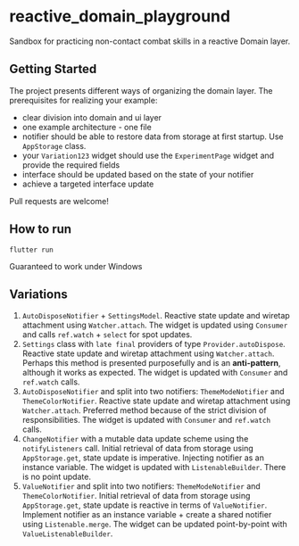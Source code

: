 # reactive_domain_playground

Sandbox for practicing non-contact combat skills in a reactive Domain layer.

## Getting Started

The project presents different ways of organizing the domain layer. The prerequisites for realizing your example:
- clear division into domain and ui layer
- one example architecture - one file
- notifier should be able to restore data from storage at first startup. Use `AppStorage` class.
- your `Variation123` widget should use the `ExperimentPage` widget and provide the required fields
- interface should be updated based on the state of your notifier
- achieve a targeted interface update

Pull requests are welcome!

## How to run

```shell
flutter run
```

Guaranteed to work under Windows

## Variations

1. `AutoDisposeNotifier` + `SettingsModel`. Reactive state update and wiretap attachment using `Watcher.attach`. The widget is updated using `Consumer` and calls `ref.watch` + `select` for spot updates.
2. `Settings` class with `late final` providers of type `Provider.autoDispose`. Reactive state update and wiretap attachment using `Watcher.attach`. Perhaps this method is presented purposefully and is an **anti-pattern**, although it works as expected. The widget is updated with `Consumer` and `ref.watch` calls.
3. `AutoDisposeNotifier` and split into two notifiers: `ThemeModeNotifier` and `ThemeColorNotifier`. Reactive state update and wiretap attachment using `Watcher.attach`. Preferred method because of the strict division of responsibilities. The widget is updated with `Consumer` and `ref.watch` calls.
4. `ChangeNotifier` with a mutable data update scheme using the `notifyListeners` call. Initial retrieval of data from storage using `AppStorage.get`, state update is imperative. Injecting notifier as an instance variable. The widget is updated with `ListenableBuilder`. There is no point update.
5. `ValueNotifier` and split into two notifiers: `ThemeModeNotifier` and `ThemeColorNotifier`. Initial retrieval of data from storage using `AppStorage.get`, state update is reactive in terms of `ValueNotifier`. Implement notifier as an instance variable + create a shared notifier using `Listenable.merge`. The widget can be updated point-by-point with `ValueListenableBuilder`.
